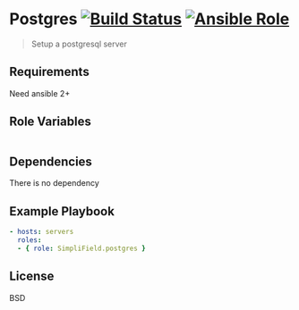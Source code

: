 Postgres [![Build Status](https://travis-ci.org/SimpliField/ansible-postgres.svg?branch=master)](https://travis-ci.org/SimpliField/ansible-postgres) [![Ansible Role](https://img.shields.io/ansible/role/13353.svg?maxAge=2592000)](https://galaxy.ansible.com/SimpliField/postgres/)
=========

> Setup a postgresql server

Requirements
------------

Need ansible 2+

Role Variables
--------------

```yaml
```

Dependencies
------------

There is no dependency

Example Playbook
----------------

```yaml
- hosts: servers
  roles:
  - { role: SimpliField.postgres }
```

License
-------

BSD
